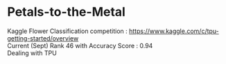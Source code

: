 # Petals-to-the-Metal
Kaggle Flower Classification competition : https://www.kaggle.com/c/tpu-getting-started/overview<br/>
Current (Sept) Rank 46 with Accuracy Score : 0.94<br/>
Dealing with TPU
